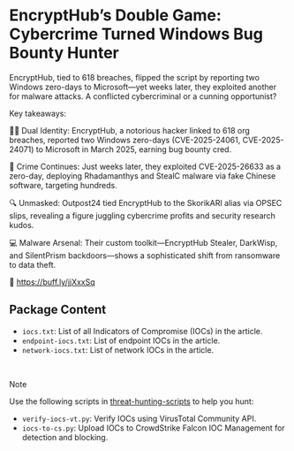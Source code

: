 # EncryptHub’s Double Game: Cybercrime Turned Windows Bug Bounty Hunter

EncryptHub, tied to 618 breaches, flipped the script by reporting two Windows zero-days to Microsoft—yet weeks later, they exploited another for malware attacks. A conflicted cybercriminal or a cunning opportunist?

Key takeaways:

🕵️‍♂️ Dual Identity: EncryptHub, a notorious hacker linked to 618 org breaches, reported two Windows zero-days (CVE-2025-24061, CVE-2025-24071) to Microsoft in March 2025, earning bug bounty cred.

🦠 Crime Continues: Just weeks later, they exploited CVE-2025-26633 as a zero-day, deploying Rhadamanthys and StealC malware via fake Chinese software, targeting hundreds.

🔍 Unmasked: Outpost24 tied EncryptHub to the SkorikARI alias via OPSEC slips, revealing a figure juggling cybercrime profits and security research kudos.

💻 Malware Arsenal: Their custom toolkit—EncryptHub Stealer, DarkWisp, and SilentPrism backdoors—shows a sophisticated shift from ransomware to data theft.

🔗 https://buff.ly/jjXxxSq

## Package Content

- `iocs.txt`: List of all Indicators of Compromise (IOCs) in the article.
- `endpoint-iocs.txt`: List of endpoint IOCs in the article.
- `network-iocs.txt`: List of network IOCs in the article.

<br>

> [!NOTE]
> Use the following scripts in [threat-hunting-scripts](../../threat-hunting-scripts/) to help you hunt:
>
> - `verify-iocs-vt.py`: Verify IOCs using VirusTotal Community API.
> - `iocs-to-cs.py`: Upload IOCs to CrowdStrike Falcon IOC Management for detection and blocking.
